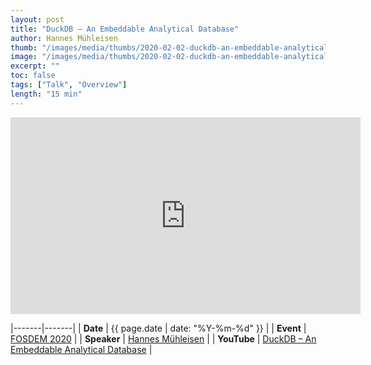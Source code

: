 ```yaml
---
layout: post
title: "DuckDB – An Embeddable Analytical Database"
author: Hannes Mühleisen
thumb: "/images/media/thumbs/2020-02-02-duckdb-an-embeddable-analytical-database.png"
image: "/images/media/thumbs/2020-02-02-duckdb-an-embeddable-analytical-database.png"
excerpt: ""
toc: false
tags: ["Talk", "Overview"]
length: "15 min"
---
```


<div class="video-container">
<iframe width="560" height="315" src="https://www.youtube-nocookie.com/embed/nPDomZQ8jI4?si=7nUCLymvtVwG51nc" title="YouTube video player" frameborder="0" allow="accelerometer; autoplay; clipboard-write; encrypted-media; gyroscope; picture-in-picture; web-share" referrerpolicy="strict-origin-when-cross-origin" allowfullscreen></iframe>
</div>

|-------|-------|
| **Date** | {{ page.date | date: "%Y-%m-%d" }} |
| **Event** | [FOSDEM 2020](https://archive.fosdem.org/2020/) |
| **Speaker** | [Hannes Mühleisen](https://hannes.muehleisen.org/) |
| **YouTube** | [DuckDB – An Embeddable Analytical Database](https://www.youtube.com/watch?v=nPDomZQ8jI4) |
